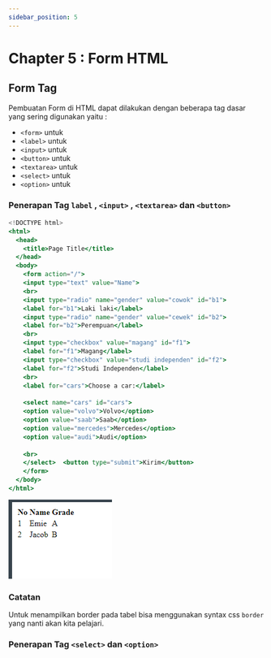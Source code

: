 ```yaml
---
sidebar_position: 5
---
```


# Chapter 5 : Form HTML

## Form Tag

Pembuatan Form di HTML dapat dilakukan dengan beberapa tag dasar yang sering digunakan yaitu :

- `<form>` untuk
- `<label>` untuk
- `<input>` untuk
- `<button>` untuk
- `<textarea>` untuk
- `<select>` untuk
- `<option>` untuk

### Penerapan Tag `label` , `<input>` , `<textarea>` dan `<button>`

```jsx title="index.html"
<!DOCTYPE html>
<html>
  <head>
    <title>Page Title</title>
  </head>
  <body>
    <form action="/">
    <input type="text" value="Name">
    <br>
    <input type="radio" name="gender" value="cowok" id="b1">
    <label for="b1">Laki laki</label>
    <input type="radio" name="gender" value="cewek" id="b2">
    <label for="b2">Perempuan</label>
    <br>
    <input type="checkbox" value="magang" id="f1">
    <label for="f1">Magang</label>
    <input type="checkbox" value="studi independen" id="f2">
    <label for="f2">Studi Independen</label>
    <br>
    <label for="cars">Choose a car:</label>

    <select name="cars" id="cars">
    <option value="volvo">Volvo</option>
    <option value="saab">Saab</option>
    <option value="mercedes">Mercedes</option>
    <option value="audi">Audi</option>

    <br>
    </select>  <button type="submit">Kirim</button>
    </form>
  </body>
</html>
```

![Docusaurus Plushie](./img/gambar6.png)

### Catatan

Untuk menampilkan border pada tabel bisa menggunakan syntax css `border` yang nanti akan kita pelajari.

### Penerapan Tag `<select>` dan `<option>`
